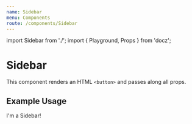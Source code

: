 ```yaml
---
name: Sidebar
menu: Components
route: /components/Sidebar
---
```


import Sidebar from './';
import { Playground, Props } from 'docz';

# Sidebar

This component renders an HTML `<button>` and passes along all props.

<Props of={Sidebar} />

## Example Usage

<Playground>
	<Sidebar>I'm a Sidebar!</Sidebar>
</Playground>
